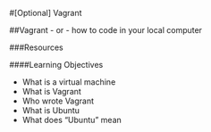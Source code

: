 #[Optional] Vagrant


##Vagrant - or - how to code in your local computer


###Resources



####Learning Objectives
* What is a virtual machine
* What is Vagrant
* Who wrote Vagrant
* What is Ubuntu
* What does “Ubuntu” mean
